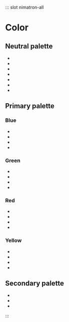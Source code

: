 ::: slot nimatron-all

# Color

## Neutral palette

<ul class="sample--color-list">
  <li class="sample--color is-sample-gray-000"></li>
  <li class="sample--color is-sample-gray-100"></li>
  <li class="sample--color is-sample-gray-200"></li>
  <li class="sample--color is-sample-gray-300"></li>
  <li class="sample--color is-sample-gray-400"></li>
  <li class="sample--color is-sample-gray-600"></li>
  <li class="sample--color is-sample-gray-900"></li>
</ul>

## Primary palette

### Blue
<ul class="sample--color-list">
  <li class="sample--color is-sample-blue-000"></li>
  <li class="sample--color is-sample-blue-300"></li>
  <li class="sample--color is-sample-blue-500"></li>
  <li class="sample--color is-sample-blue-900"></li>
</ul>

### Green
<ul class="sample--color-list">
  <li class="sample--color is-sample-green-000"></li>
  <li class="sample--color is-sample-green-300"></li>
  <li class="sample--color is-sample-green-500"></li>
  <li class="sample--color is-sample-green-900"></li>
</ul>

### Red
<ul class="sample--color-list">
  <li class="sample--color is-sample-red-000"></li>
  <li class="sample--color is-sample-red-300"></li>
  <li class="sample--color is-sample-red-500"></li>
  <li class="sample--color is-sample-red-900"></li>
</ul>

### Yellow
<ul class="sample--color-list">
  <li class="sample--color
   is-sample-yellow-000"></li>
  <li class="sample--color is-sample-yellow-300"></li>
  <li class="sample--color is-sample-yellow-500"></li>
  <li class="sample--color is-sample-yellow-900"></li>
</ul>


## Secondary palette

<ul class="sample--color-list">
  <li class="sample--color is-sample-purple-500"></li>
  <li class="sample--color is-sample-turquoise-500"></li>
  <li class="sample--color is-sample-orange-500"></li>
</ul>

:::

